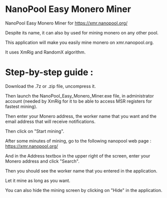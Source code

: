 # NanoPool Easy Monero Miner
NanoPool Easy Monero Miner for https://xmr.nanopool.org/

Despite its name, it can also by used for mining monero on any other pool.

This application will make you easily mine monero on xmr.nanopool.org.

It uses XmRig and RandomX algorithm.

# Step-by-step guide :

Download the .7z or .zip file, uncompress it.

Then launch the NanoPool_Easy_Monero_Miner.exe file, in administrator account (needed by XmRig for it to be able to access MSR registers for fastest mining).

Then enter your Monero address, the worker name that you want and the email address that will receive notifications.

Then click on "Start mining".

After some minutes of mining, go to the following nanopool web page : https://xmr.nanopool.org/

And in the Address textbox in the upper right of the screen, enter your Monero address and click "Search".

Then you should see the worker name that you entered in the application.

Let it mine as long as you want.

You can also hide the mining screen by clicking on "Hide" in the application.

